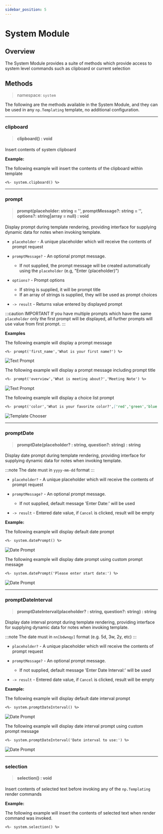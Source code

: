 ```yaml
---
sidebar_position: 5
---
```


# System Module

## Overview
The System Module provides a suite of methods which provide access to system level commands such as clipboard or current selection

## Methods
> namespace: `system`

The following are the methods available in the System Module, and they can be used in any `np.Templating` template, no additional configuration.

*****

### clipboard
> #### clipboard() : void
Insert contents of system clipboard

**Example:**

The following example will insert the contents of the clipboard within template

```markdown
<%- system.clipboard() %>
```

*****

### prompt
> #### prompt(placeholder: string = '', promptMessage?: string = '', options?: string|array = null) : void
Display prompt during template rendering, providing interface for supplying dynamic data for notes when invoking template.

- `placeholder` - A unique placeholder which will receive the contents of prompt request

- `promptMessage?` - An optional prompt message.
  - If not supplied, the prompt message will be created automatically using the `placeholder` (e.g, "Enter {placeholder}")

- `options?` - Prompt options
  - If string is supplied, it will be prompt title
  - If an array of strings is supplied, they will be used as prompt choices

- `-> result` - Returns value entered by displayed prompt

:::caution IMPORTANT
If you have multiple prompts which have the same `placeholder` only the first prompt will be displayed, all further prompts will use value from first prompt.
:::

**Examples**

The following example will display a prompt message

```markdown
<%- prompt('first_name','What is your first name?') %>
```

![Text Prompt](/img/prompt-default.png)

The following example will display a prompt message including prompt title

```markdown
<%- prompt('overview','What is meeting about?','Meeting Note') %>
```

![Text Prompt](/img/prompt-text.png)

The following example will display a choice list prompt

```markdown
<%- prompt('color','What is your favorite color?',['red','green','blue','purple']) %>
```

![Template Chooser](/img/prompt-choices.png)

*****

### promptDate
> #### promptDate(placeholder? : string, question?: string) : string
Display date prompt during template rendering, providing interface for supplying dynamic data for notes when invoking template.

:::note
The date must in `yyyy-mm-dd` format
:::

- `placeholder?` - A unique placeholder which will receive the contents of prompt request

- `promptMessage?` - An optional prompt message.
  - If not supplied, default message 'Enter Date:' will be used

- `-> result` - Entered date value, if `Cancel` is clicked, result will be empty


**Example:**

The following example will display default date prompt

```markdown
<%- system.datePrompt() %>
```

![Date Prompt](/img/date-prompt.png)

The following example will display date prompt using custom prompt message

```markdown
<%- system.datePrompt('Please enter start date:') %>
```

![Date Prompt](/img/date-prompt-e2.png)

*****

### promptDateInterval
> #### promptDateInterval(placeholder? : string, question?: string) : string
Display date interval prompt during template rendering, providing interface for supplying dynamic data for notes when invoking template.

:::note
The date must in `nn[bdwnqy]` format (e.g. 5d, 3w, 2y, etc)
:::

- `placeholder?` - A unique placeholder which will receive the contents of prompt request

- `promptMessage?` - An optional prompt message.
  - If not supplied, default message 'Enter Date Interval:' will be used

- `-> result` - Entered date value, if `Cancel` is clicked, result will be empty

**Example:**

The following example will display default date interval prompt

```markdown
<%- system.promptDateInterval() %>
```

![Date Prompt](/img/date-interval-prompt.png)

The following example will display date interval prompt using custom prompt message

```markdown
<%- system.promptDateInterval('Date interval to use:') %>
```

![Date Prompt](/img/date-interval-prompt-e2.png)

*****

### selection
> #### selection() : void
Insert contents of selected text before invoking any of the `np.Templating` render commands

**Example:**

The following example will insert the contents of selected text when render command was invoked.

```markdown
<%- system.selection() %>
```
